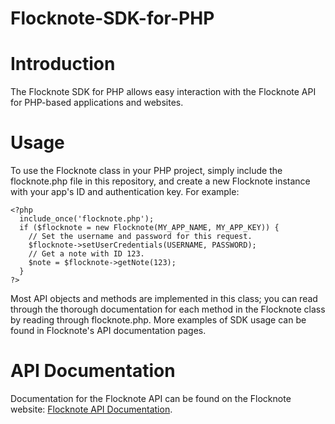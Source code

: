 # Flocknote-SDK-for-PHP

# Introduction

The Flocknote SDK for PHP allows easy interaction with the Flocknote API for PHP-based applications and websites.

# Usage

To use the Flocknote class in your PHP project, simply include the flocknote.php file in this repository, and create a new Flocknote instance with your app's ID and authentication key. For example:

    <?php
      include_once('flocknote.php');
      if ($flocknote = new Flocknote(MY_APP_NAME, MY_APP_KEY)) {
        // Set the username and password for this request.
        $flocknote->setUserCredentials(USERNAME, PASSWORD);
        // Get a note with ID 123.
        $note = $flocknote->getNote(123);
      }
    ?>

Most API objects and methods are implemented in this class; you can read through the thorough documentation for each method in the Flocknote class by reading through flocknote.php. More examples of SDK usage can be found in Flocknote's API documentation pages.

# API Documentation

Documentation for the Flocknote API can be found on the Flocknote website: [Flocknote API Documentation](http://www.flocknote.com/help/api).
